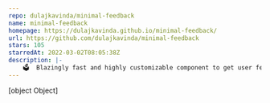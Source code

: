 ```yaml
---
repo: dulajkavinda/minimal-feedback
name: minimal-feedback
homepage: https://dulajkavinda.github.io/minimal-feedback/
url: https://github.com/dulajkavinda/minimal-feedback
stars: 105
starredAt: 2022-03-02T08:05:38Z
description: |-
    🗳  Blazingly fast and highly customizable component to get user feedback.
---
```


[object Object]
